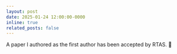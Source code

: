 ```yaml
---
layout: post
date: 2025-01-24 12:00:00-0000
inline: true
related_posts: false
---
```


A paper I authored as the first author has been accepted by RTAS. 📑